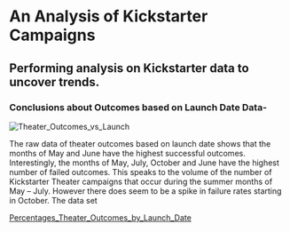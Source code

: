 # An Analysis of Kickstarter Campaigns 
## Performing analysis on Kickstarter data to uncover trends.
### Conclusions about Outcomes based on Launch Date Data-
![Theater_Outcomes_vs_Launch](https://user-images.githubusercontent.com/85074720/123522205-8b3ba800-d681-11eb-8413-c99b9cbf0135.png)

The raw data of theater outcomes based on launch date shows that the months of May and June have the highest successful outcomes.  Interestingly, the months of May, July, October and June have the highest number of failed outcomes.  This speaks to the volume of the number of Kickstarter Theater campaigns that occur during the summer months of May – July.  However there does seem to be a spike in failure rates starting in October.  The data set 

[Percentages_Theater_Outcomes_by_Launch_Date](https://github.com/jpmendeziii/kickstarter-analysis/blob/main/Percentages_Theater_Outcomes_by_Launch_Date.xlsx)

